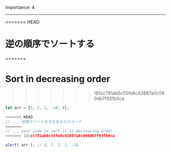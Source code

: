 importance: 4

---

<<<<<<< HEAD
# 逆の順序でソートする
=======
# Sort in decreasing order
>>>>>>> 181cc781ab6c55fe8c43887a0c060db7f93fb0ca

```js
let arr = [5, 2, 1, -10, 8];

<<<<<<< HEAD
// ... 逆順でソートをするあなたのコード
=======
// ... your code to sort it in decreasing order
>>>>>>> 181cc781ab6c55fe8c43887a0c060db7f93fb0ca

alert( arr ); // 8, 5, 2, 1, -10
```

